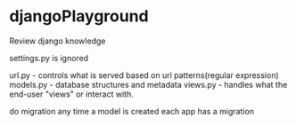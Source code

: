 # djangoPlayground
Review django knowledge

settings.py is ignored

url.py - controls what is served based on url patterns(regular expression)
models.py - database structures and metadata
views.py - handles what the end-user "views" or interact with.

do migration any time a model is created
each app has a migration